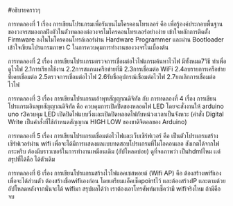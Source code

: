 #อธิบายคราวๆ

การทดลองที่ 1 เรื่อง การเขียนโปรแกรมเพื่อรันบนไมโครคอนโทรเลอร์ คือ เพื่อรู้องค์ประกอบพื้นฐานของวงจรสมองกลฝังตัวในตัวทดลองต่อวงจรไมโครคอนโทรเลอร์อย่างง่าย เข้าใจหลักการติดตั้ง Firmware ลงในไมโครคอนโทรล์เลอร์ผ่าน Hardware Programmer และผ่าน Bootloader
เข้าใจเขียนโปรแกรมภาษา C ในการควบคุมการทำงานของวงจรในเบื้องต้น

การทดลองที่ 2 เรื่อง การเขียนโปรเเกรมตรวจการเชื่อมต่อไวไฟแกรมค้นหาไวไฟ มีทั้งหมด7วิธี ทำเพื่อดูไวไฟ 2.1การเรียกใช้งาน 2.2การสแกนเครือข่ายที่มี 2.3การเชื่อมต่อ WiFi 2.4ลบรายการเครือข่ายที่เคยเชื่อมต่อ 2.5ตรวจการเชื่อมต่อไวไฟ 2.6รับชื่ออุปกรณ์เชื่อมต่อไวไฟ 2.7ยกเลิกการเชื่อมต่อไวไฟ

การทดลองที่ 3 เรื่อง การเขียนโปรแกรมเอ้าพุทสัญญาณดิจิทัล กับ การทดลองที่ 4 เรื่อง การเขียนโปรแกรมอินพุทสัญญาณดิจิทัล คือ ควบคุมการเปิดปิดของหลอดไฟ LED โดยจะสั่งงานให้ arduino uno r3ควบคุม LED เปิดปิดไฟแบบวิ่งเเละเปิดปิดหลอดไฟกับหน่วงเวลาเป็นจังหวะ
(คำสั่ง Digital Write เป็นคำสั่งที่ใช้กำหนดสัญญาณ HIGH LOW ของขาดิจิตอลของ Arduino)

การทดลองที่ 5 เรื่อง การเขียนโปรแกรมเชื่อมต่อไวไฟและเว็บเซิร์ฟเวอร์ คือ เป็นตัวโปรเเกรมสร้างเซิร์ฟเวอร์ผ่าน wifi เพื่อจะได้มีการเเสดงผลเเบบทดสอบโปรเเกรมที่ไมโอคอนเลอ สังเกตได้จากไฟกระพริบ ต้องมีบราวเซอร์ในการทำงานเหมือนเดิม (อัปโหลดบ่อย) ดูที่จอภาพว่า เป็นhdmlไหม เเต่สรุปที่ได้คือ ได้ตัวเดิม

การทดลองที่ 6 เรื่อง การเขียนโปรแกรมสร้างไวไฟแอคเซสพอยต์ (Wifi AP) คือ ต้องสร้างwifiเอง เพื่อจะได้ส่วนตัว ต้องสร้างชื่อwifiเองก่อน โดยเตรียมเเอ็คเซ็ดpointไว้ เเละต้องสร้างIP เเละตามด้วยอัปโหลดหลังจากนั่นจะได้ wifiมา สรุปผลได้ว่า เราต้องเอาโทรศัพท์มาเช็คว่ามี wifiจริงไหม ถ้ามีคือจบ
